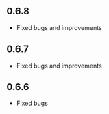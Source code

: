 ## 0.6.8
- Fixed bugs and improvements

## 0.6.7
- Fixed bugs and improvements

## 0.6.6
- Fixed bugs
